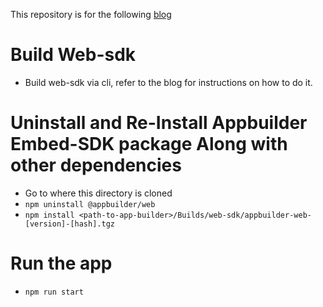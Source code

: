 This repository is for the following [blog](https://appbuilder-docs.agora.io/sdks/guides/embed_web_sdk_angular)

# Build Web-sdk

- Build web-sdk via cli, refer to the blog for instructions on how to do it.

# Uninstall and Re-Install Appbuilder Embed-SDK package Along with other dependencies

- Go to where this directory is cloned
- `npm uninstall @appbuilder/web`
- `npm install <path-to-app-builder>/Builds/web-sdk/appbuilder-web-[version]-[hash].tgz`

<!-- # Install additional dependencies [NOT NEEDED FOR SAMPLE APP]
- `npm install react-router-dom@5 @apollo/client@3 nanoid@4` -->

# Run the app

- `npm run start`
